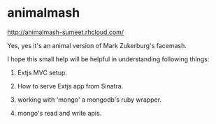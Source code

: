animalmash
==========

http://animalmash-sumeet.rhcloud.com/

Yes, yes it's an animal version of Mark Zukerburg's facemash. 

I hope this small help will be helpful in understanding following things:

1. Extjs MVC setup.

2. How to serve Extjs app from Sinatra.

3. working with 'mongo' a mongodb's ruby wrapper.

4. mongo's read and write apis.